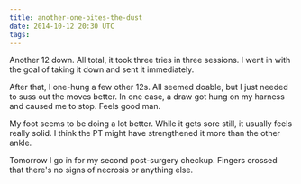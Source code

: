 ```yaml
---
title: another-one-bites-the-dust
date: 2014-10-12 20:30 UTC
tags:
---
```


Another 12 down. All total, it took three tries in three sessions. I went in with the goal of taking it down and sent it immediately.

After that, I one-hung a few other 12s. All seemed doable, but I just needed to suss out the moves better. In one case, a draw got hung on my harness and caused me to stop. Feels good man.

My foot seems to be doing a lot better. While it gets sore still, it usually feels really solid. I think the PT might have strengthened it more than the other ankle.

Tomorrow I go in for my second post-surgery checkup. Fingers crossed that there's no signs of necrosis or anything else.  
